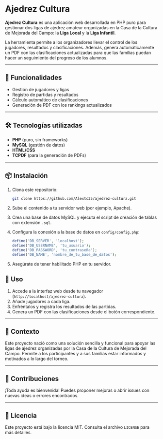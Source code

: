 # Ajedrez Cultura

**Ajedrez Cultura** es una aplicación web desarrollada en PHP puro para gestionar dos ligas de ajedrez amateur organizadas en la Casa de la Cultura de Mejorada del Campo: la **Liga Local** y la **Liga Infantil**.

La herramienta permite a los organizadores llevar el control de los jugadores, resultados y clasificaciones. Además, genera automáticamente un PDF con las clasificaciones actualizadas para que las familias puedan hacer un seguimiento del progreso de los alumnos.

---

## 🚀 Funcionalidades

- Gestión de jugadores y ligas
- Registro de partidas y resultados
- Cálculo automático de clasificaciones
- Generación de PDF con los rankings actualizados

---

## 🛠️ Tecnologías utilizadas

- **PHP** (puro, sin frameworks)
- **MySQL** (gestión de datos)
- **HTML/CSS**
- **TCPDF** (para la generación de PDFs)

---

## 📦 Instalación

1. Clona este repositorio:

   ```bash
   git clone https://github.com/Alextc35/ajedrez-cultura.git
   ```
2. Sube el contenido a tu servidor web (por ejemplo, Apache).
3. Crea una base de datos MySQL y ejecuta el script de creación de tablas con extensión `.sql`.
4. Configura la conexión a la base de datos en `config/config.php`:

    ```php
    define('DB_SERVER', 'localhost');
    define('DB_USERNAME', 'tu_usuario');
    define('DB_PASSWORD', 'tu_contraseña');
    define('DB_NAME', 'nombre_de_tu_base_de_datos');
    ```
6. Asegúrate de tener habilitado PHP en tu servidor.

## 📄 Uso

1. Accede a la interfaz web desde tu navegador (`http://localhost/ajedrez-cultura`).
2. Añade jugadores a cada liga.
3. Enfréntalos y registra los resultados de las partidas.
4. Genera un PDF con las clasificaciones desde el botón correspondiente.

---

## 📍 Contexto

Este proyecto nació como una solución sencilla y funcional para apoyar las ligas de ajedrez organizadas por la Casa de la Cultura de Mejorada del Campo. Permite a los participantes y a sus familias estar informados y motivados a lo largo del torneo.

---

## 🤝 Contribuciones

¡Toda ayuda es bienvenida! Puedes proponer mejoras o abrir issues con nuevas ideas o errores encontrados.

---

## 📜 Licencia

Este proyecto está bajo la licencia MIT. Consulta el archivo `LICENSE` para más detalles.
